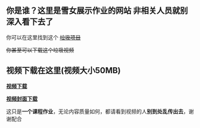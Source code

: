 ## 你是谁？这里是雪女展示作业的网站 非相关人员就别深入看下去了

你可以在这里找到这个 [~~垃圾项目~~](https://github.com/jnu1906/1205_Rmakedown_demo/edit/gh-pages/index.md)

~~你甚至可以下载这个垃圾视频~~

## 视频下载在这里(视频大小50MB) 

**[视频下载](./video01.mp4)**

**[视频封面下载](./menu.png)**

这只是**一个课程作业**，无论内容质量如何，都请看到视频的人**别到处乱传出去**，谢谢配合

